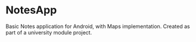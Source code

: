 # NotesApp
Basic Notes application for Android, with Maps implementation. Created as part of a university module project.
